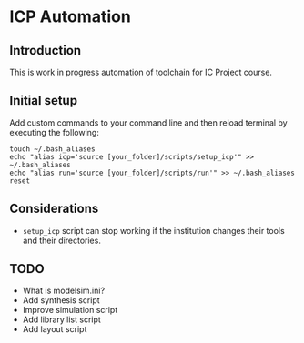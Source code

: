 # ICP Automation
## Introduction
This is work in progress automation of toolchain for IC Project course.

## Initial setup
Add custom commands to your command line and then reload terminal by executing the following:
```
touch ~/.bash_aliases
echo "alias icp='source [your_folder]/scripts/setup_icp'" >> ~/.bash_aliases
echo "alias run='source [your_folder]/scripts/run'" >> ~/.bash_aliases
reset
```

## Considerations
* `setup_icp` script can stop working if the institution changes their tools and their directories.



## TODO
* What is modelsim.ini?
* Add synthesis script
* Improve simulation script
* Add library list script
* Add layout script

